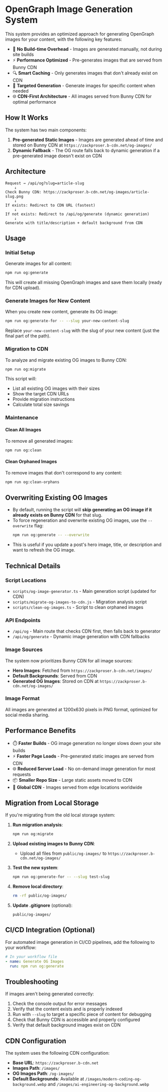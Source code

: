 # OpenGraph Image Generation System

This system provides an optimized approach for generating OpenGraph images for your content, with the following key features:

- 🚀 **No Build-time Overhead** - Images are generated manually, not during site builds
- ⚡ **Performance Optimized** - Pre-generates images that are served from Bunny CDN
- 🔍 **Smart Caching** - Only generates images that don't already exist on CDN
- 🎯 **Targeted Generation** - Generate images for specific content when needed
- 🌐 **CDN-First Architecture** - All images served from Bunny CDN for optimal performance

## How It Works

The system has two main components:

1. **Pre-generated Static Images** - Images are generated ahead of time and stored on Bunny CDN at `https://zackproser.b-cdn.net/og-images/`
2. **Dynamic Fallback** - The OG route falls back to dynamic generation if a pre-generated image doesn't exist on CDN

## Architecture

```
Request → /api/og?slug=article-slug
    ↓
Check Bunny CDN: https://zackproser.b-cdn.net/og-images/article-slug.png
    ↓
If exists: Redirect to CDN URL (fastest)
    ↓
If not exists: Redirect to /api/og/generate (dynamic generation)
    ↓
Generate with title/description + default background from CDN
```

## Usage

### Initial Setup

Generate images for all content:

```bash
npm run og:generate
```

This will create all missing OpenGraph images and save them locally (ready for CDN upload).

### Generate Images for New Content

When you create new content, generate its OG image:

```bash
npm run og:generate-for -- --slug your-new-content-slug
```

Replace `your-new-content-slug` with the slug of your new content (just the final part of the path).

### Migration to CDN

To analyze and migrate existing OG images to Bunny CDN:

```bash
npm run og:migrate
```

This script will:
- List all existing OG images with their sizes
- Show the target CDN URLs
- Provide migration instructions
- Calculate total size savings

### Maintenance

#### Clean All Images

To remove all generated images:

```bash
npm run og:clean
```

#### Clean Orphaned Images

To remove images that don't correspond to any content:

```bash
npm run og:clean-orphans
```

## Overwriting Existing OG Images

- By default, running the script will **skip generating an OG image if it already exists on Bunny CDN** for that slug.
- To force regeneration and overwrite existing OG images, use the `--overwrite` flag:
  ```sh
  npm run og:generate -- --overwrite
  ```
- This is useful if you update a post's hero image, title, or description and want to refresh the OG image.

## Technical Details

### Script Locations

- `scripts/og-image-generator.ts` - Main generation script (updated for CDN)
- `scripts/migrate-og-images-to-cdn.js` - Migration analysis script
- `scripts/clean-og-images.ts` - Script to clean orphaned images

### API Endpoints

- `/api/og` - Main route that checks CDN first, then falls back to generator
- `/api/og/generate` - Dynamic image generation with CDN fallbacks

### Image Sources

The system now prioritizes Bunny CDN for all image sources:
- **Hero Images**: Fetched from `https://zackproser.b-cdn.net/images/`
- **Default Backgrounds**: Served from CDN
- **Generated OG Images**: Stored on CDN at `https://zackproser.b-cdn.net/og-images/`

### Image Format

All images are generated at 1200x630 pixels in PNG format, optimized for social media sharing.

## Performance Benefits

- ⏱️ **Faster Builds** - OG image generation no longer slows down your site builds
- ⚡ **Faster Page Loads** - Pre-generated static images are served from CDN
- 🌐 **Reduced Server Load** - No on-demand image generation for most requests
- 📦 **Smaller Repo Size** - Large static assets moved to CDN
- 🚀 **Global CDN** - Images served from edge locations worldwide

## Migration from Local Storage

If you're migrating from the old local storage system:

1. **Run migration analysis**:
   ```bash
   npm run og:migrate
   ```

2. **Upload existing images to Bunny CDN**:
   - Upload all files from `public/og-images/` to `https://zackproser.b-cdn.net/og-images/`

3. **Test the new system**:
   ```bash
   npm run og:generate-for -- --slug test-slug
   ```

4. **Remove local directory**:
   ```bash
   rm -rf public/og-images/
   ```

5. **Update .gitignore** (optional):
   ```
   public/og-images/
   ```

## CI/CD Integration (Optional)

For automated image generation in CI/CD pipelines, add the following to your workflow:

```yaml
# In your workflow file
- name: Generate OG Images
  run: npm run og:generate
```

## Troubleshooting

If images aren't being generated correctly:

1. Check the console output for error messages
2. Verify that the content exists and is properly indexed
3. Run with `--slug` to target a specific piece of content for debugging
4. Check that Bunny CDN is accessible and properly configured
5. Verify that default background images exist on CDN

## CDN Configuration

The system uses the following CDN configuration:
- **Base URL**: `https://zackproser.b-cdn.net`
- **Images Path**: `/images/`
- **OG Images Path**: `/og-images/`
- **Default Backgrounds**: Available at `/images/modern-coding-og-background.webp` and `/images/ai-engineering-og-background.webp` 